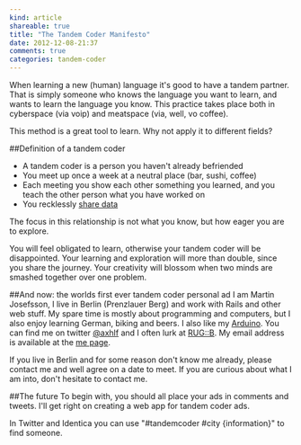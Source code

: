 ```yaml
---
kind: article
shareable: true
title: "The Tandem Coder Manifesto"
date: 2012-12-08-21:37
comments: true
categories: tandem-coder 
---
```

When learning a new (human) language it's good to have a tandem partner. That is simply someone who knows the language you want to learn, and wants to learn the language you know. This practice takes place both in cyberspace (via voip) and meatspace (via, well, vo coffee). 

This method is a great tool to learn. Why not apply it to different fields?

##Definition of a tandem coder

* A tandem coder is a person you haven't already befriended
* You meet up once a week at a neutral place (bar, sushi, coffee)
* Each meeting you show each other something you learned, and you teach the other person what you have worked on
* You recklessly [share data](http://datalove.me/)

The focus in this relationship is not what you know, but how eager you are to explore. 

You will feel obligated to learn, otherwise your tandem coder will be disappointed. Your learning and exploration will more than double, since you share the journey. Your creativity will blossom when two minds are smashed together over one problem. 

##And now: the worlds first ever tandem coder personal ad
I am Martin Josefsson, I live in Berlin (Prenzlauer Berg) and work with Rails and other web stuff. My spare time is mostly about programming and computers, but I also enjoy learning German, biking and beers. I also like my [Arduino](http://www.arduino.cc/). You can find me on twitter [@axhlf](@axhlf) and I often lurk at [RUG::B](http://rug-b.de/). My email address is available at the <a href="/me/">me page</a>.

If you live in Berlin and for some reason don't know me already, please contact me and well agree on a date to meet. If you are curious about what I am into, don't hesitate to contact me.

##The future
To begin with, you should all place your ads in comments and tweets. I'll get right on creating a web app for tandem coder ads. 

In Twitter and Identica you can use "#tandemcoder #city {information}" to find someone.
